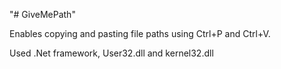 "# GiveMePath" 

Enables copying and pasting file paths using Ctrl+P and Ctrl+V.



Used .Net framework, User32.dll and kernel32.dll
